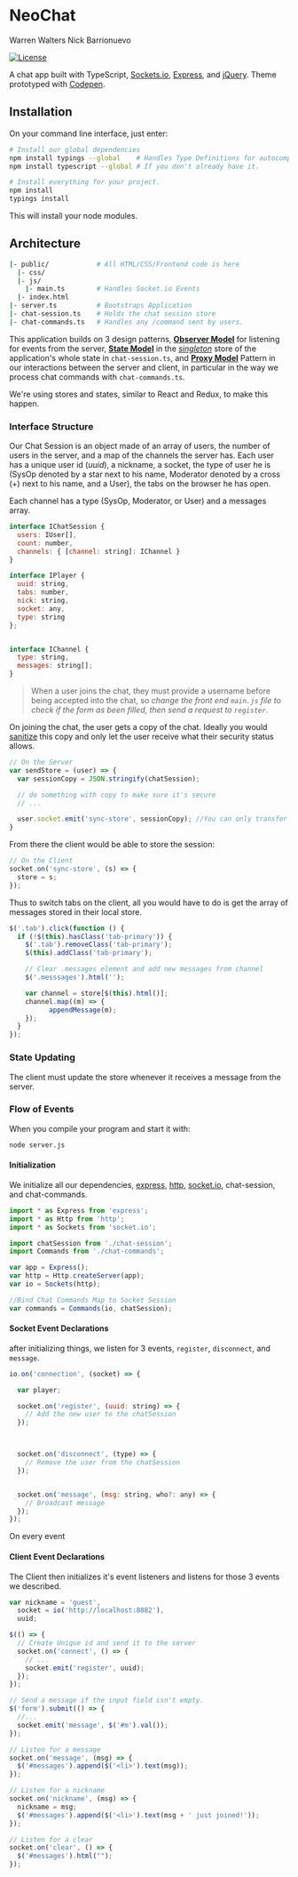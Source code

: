 # NeoChat

Warren Walters
Nick Barrionuevo 



[![License](http://img.shields.io/:license-mit-blue.svg)](http://mit-license.org)

A chat app built with TypeScript, [Sockets.io](http://socket.io/), [Express](expressjs.com), and [jQuery](https://jquery.com/). Theme prototyped with [Codepen](http://codepen.io/alaingalvan/pen/PNWqQv).

## Installation

On your command line interface, just enter:

```bash
# Install our global dependencies
npm install typings --global    # Handles Type Definitions for autocomplete
npm install typescript --global # If you don't already have it.

# Install everything for your project.
npm install
typings install
```

This will install your node modules.

## Architecture

```bash
|- public/            # All HTML/CSS/Frontend code is here
  |- css/
  |- js/
    |- main.ts        # Handles Socket.io Events
  |- index.html
|- server.ts          # Bootstraps Application
|- chat-session.ts    # Holds the chat session store
|- chat-commands.ts   # Handles any /command sent by users.
```

This application builds on 3 design patterns, [**Observer Model**](https://sourcemaking.com/design_patterns/observer) for listening for events from the server, [**State Model**](https://sourcemaking.com/design_patterns/state) in the [*singleton*](https://sourcemaking.com/design_patterns/singleton) store of the application's whole state in `chat-session.ts`, and [**Proxy Model**](https://sourcemaking.com/design_patterns/proxy) Pattern in our interactions between the server and client, in particular in the way we process chat commands with `chat-commands.ts`.

We're using stores and states, similar to React and Redux, to make this happen.

### Interface Structure

Our Chat Session is an object made of an array of users, the number of users in the server, and a map of the channels the server has. Each user has a unique user id (*uuid*), a nickname, a socket, the type of user he is (SysOp denoted by a star next to his name, Moderator denoted by a cross (+) next to his name, and a User), the tabs on the browser he has open.  

Each channel has a type (SysOp, Moderator, or User) and a messages array.

```javascript
interface IChatSession {
  users: IUser[],
  count: number,
  channels: { [channel: string]: IChannel }
}

interface IPlayer {
  uuid: string,
  tabs: number,
  nick: string,
  socket: any,
  type: string
};


interface IChannel {
  type: string,
  messages: string[];
}
```

> When a user joins the chat, they must provide a username before being accepted into the chat, so *change the front end `main.js` file to check if the form as been filled, then send a request to `register`*.

On joining the chat, the user gets a copy of the chat. Ideally you would [sanitize](https://en.wikipedia.org/wiki/Sanitization_(classified_information)) this copy and only let the user receive what their security status allows.

```javascript
// On the Server
var sendStore = (user) => {
  var sessionCopy = JSON.stringify(chatSession);

  // do something with copy to make sure it's secure
  // ...

  user.socket.emit('sync-store', sessionCopy); //You can only transfer json strings to the frontend, not objects!
}
```

From there the client would be able to store the session:

```javascript
// On the Client
socket.on('sync-store', (s) => {
  store = s;
});
```

Thus to switch tabs on the client, all you would have to do is get the array of messages stored in their local store.

```javascript
$('.tab').click(function () {
  if (!$(this).hasClass('tab-primary')) {
    $('.tab').removeClass('tab-primary');
    $(this).addClass('tab-primary');

    // Clear .messages element and add new messages from channel
    $('.messsages').html('');

    var channel = store[$(this).html()];
    channel.map((m) => {
          appendMessage(m);
    });
  }
});
```

### State Updating

The client must update the store whenever it receives a message from the server.

### Flow of Events

When you compile your program and start it with:

```bash
node server.js
```

#### Initialization

We initialize all our dependencies, [express](expressjs.com), [http](https://nodejs.org/api/http.html), [socket.io](http://socket.io), chat-session, and chat-commands.

```javascript
import * as Express from 'express';
import * as Http from 'http';
import * as Sockets from 'socket.io';

import chatSession from './chat-session';
import Commands from './chat-commands';

var app = Express();
var http = Http.createServer(app);
var io = Sockets(http);

//Bind Chat Commands Map to Socket Session
var commands = Commands(io, chatSession);
```

#### Socket Event Declarations

after initializing things, we listen for 3 events, `register`, `disconnect`, and `message`.

```javascript
io.on('connection', (socket) => {

  var player;

  socket.on('register', (uuid: string) => {
    // Add the new user to the chatSession
  });



  socket.on('disconnect', (type) => {
    // Remove the user from the chatSession
  });


  socket.on('message', (msg: string, who?: any) => {
    // Broadcast message
  });
});
```

On every event

#### Client Event Declarations

The Client then initializes it's event listeners and listens for those 3 events we described.

```javascript
var nickname = 'guest',
  socket = io('http://localhost:8082'),
  uuid;

$(() => {
  // Create Unique id and send it to the server
  socket.on('connect', () => {
    // ...
    socket.emit('register', uuid);
  });
});

// Send a message if the input field isn't empty.
$('form').submit(() => {
  //...
  socket.emit('message', $('#m').val());
});

// Listen for a message
socket.on('message', (msg) => {
  $('#messages').append($('<li>').text(msg));
});

// Listen for a nickname
socket.on('nickname', (msg) => {
  nickname = msg;
  $('#messages').append($('<li>').text(msg + ' just joined!'));
});

// Listen for a clear
socket.on('clear', () => {
  $('#messages').html("");
});

```
